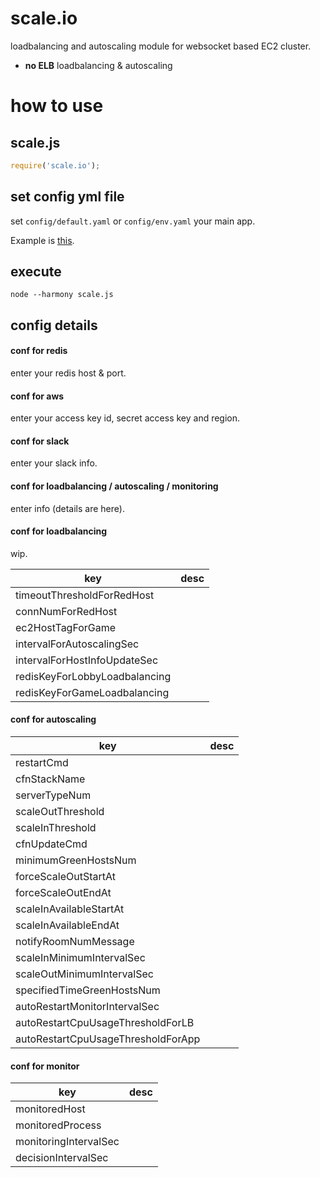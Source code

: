 # scale.io

loadbalancing and autoscaling module for websocket based EC2 cluster.

- **no ELB** loadbalancing & autoscaling

# how to use


## scale.js

```js
require('scale.io');
```

## set config yml file

set `config/default.yaml` or `config/env.yaml` your main app.

Example is [this](https://github.com/kidach1/scale.io/blob/master/config/default.yaml.example).

## execute

```
node --harmony scale.js
```

## config details


#### conf for redis

enter your redis host & port.


#### conf for aws

enter your access key id, secret access key and region.


#### conf for slack

enter your slack info.


#### conf for loadbalancing / autoscaling / monitoring

enter info (details are here).


#### conf for loadbalancing

wip.

|key|desc|
|---|---|
|timeoutThresholdForRedHost||
|connNumForRedHost||
|ec2HostTagForGame||
|intervalForAutoscalingSec||
|intervalForHostInfoUpdateSec||
|redisKeyForLobbyLoadbalancing||
|redisKeyForGameLoadbalancing||


#### conf for autoscaling

|key|desc|
|---|---|
|restartCmd||
|cfnStackName||
|serverTypeNum||
|scaleOutThreshold||
|scaleInThreshold||
|cfnUpdateCmd||
|minimumGreenHostsNum||
|forceScaleOutStartAt||
|forceScaleOutEndAt||
|scaleInAvailableStartAt||
|scaleInAvailableEndAt||
|notifyRoomNumMessage||
|scaleInMinimumIntervalSec||
|scaleOutMinimumIntervalSec||
|specifiedTimeGreenHostsNum||
|autoRestartMonitorIntervalSec||
|autoRestartCpuUsageThresholdForLB||
|autoRestartCpuUsageThresholdForApp||


#### conf for monitor

|key|desc|
|---|---|
|monitoredHost||
|monitoredProcess||
|monitoringIntervalSec||
|decisionIntervalSec||
